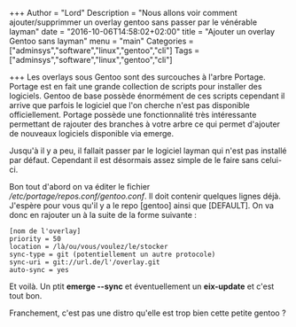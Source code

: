 +++
Author = "Lord"
Description = "Nous allons voir comment ajouter/supprimmer un overlay gentoo sans passer par le vénérable layman"
date = "2016-10-06T14:58:02+02:00"
title = "Ajouter un overlay Gentoo sans layman"
menu = "main"
Categories = ["adminsys","software","linux","gentoo","cli"]
Tags = ["adminsys","software","linux","gentoo","cli"]

+++
Les overlays sous Gentoo sont des surcouches à l'arbre Portage. Portage est en fait une grande collection de scripts pour installer des logiciels. Gentoo de base possède énormément de ces scripts cependant il arrive que parfois le logiciel que l'on cherche n'est pas disponible officiellement. Portage possède une fonctionnalité très intéressante permettant de rajouter des branches à votre arbre ce qui permet d'ajouter de nouveaux logiciels disponible via emerge.

Jusqu'à il y a peu, il fallait passer par le logiciel layman qui n'est pas installé par défaut. Cependant il est désormais assez simple de le faire sans celui-ci.

Bon tout d'abord on va éditer le fichier */etc/portage/repos.conf/gentoo.conf*. Il doit contenir quelques lignes déjà. J'espère pour vous qu'il y a le repo [gentoo] ainsi que [DEFAULT]. On va donc en rajouter un à la suite de la forme suivante :
```
[nom de l'overlay]
priority = 50
location = /là/ou/vous/voulez/le/stocker
sync-type = git (potentiellement un autre protocole)
sync-uri = git://url.de/l'/overlay.git
auto-sync = yes
```
Et voilà. Un ptit **emerge --sync** et éventuellement un **eix-update** et c'est tout bon.

Franchement, c'est pas une distro qu'elle est trop bien cette petite gentoo ?


